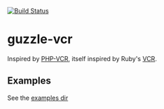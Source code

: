 [![Build Status](https://semaphoreci.com/api/v1/hectorj/guzzle-vcr/branches/master/badge.svg)](https://semaphoreci.com/hectorj/guzzle-vcr)

# guzzle-vcr

Inspired by [PHP-VCR](https://github.com/php-vcr/php-vcr), itself inspired by Ruby's [VCR](http://github.com/vcr/vcr).


## Examples

See the [examples dir](./examples/)
